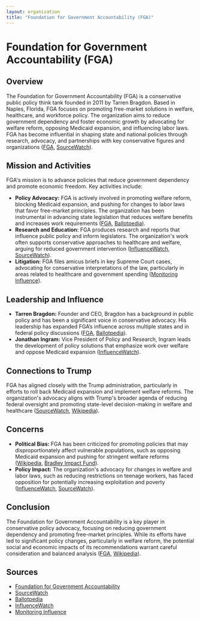 ```yaml
---
layout: organization
title: "Foundation for Government Accountability (FGA)"
---
```


# Foundation for Government Accountability (FGA)

## Overview
The Foundation for Government Accountability (FGA) is a conservative public policy think tank founded in 2011 by Tarren Bragdon. Based in Naples, Florida, FGA focuses on promoting free-market solutions in welfare, healthcare, and workforce policy. The organization aims to reduce government dependency and foster economic growth by advocating for welfare reform, opposing Medicaid expansion, and influencing labor laws. FGA has become influential in shaping state and national policies through research, advocacy, and partnerships with key conservative figures and organizations ([FGA](https://thefga.org), [SourceWatch](https://www.sourcewatch.org)).

## Mission and Activities
FGA's mission is to advance policies that reduce government dependency and promote economic freedom. Key activities include:
- **Policy Advocacy:** FGA is actively involved in promoting welfare reform, blocking Medicaid expansion, and pushing for changes to labor laws that favor free-market principles. The organization has been instrumental in advancing state legislation that reduces welfare benefits and increases work requirements ([FGA](https://thefga.org), [Ballotpedia](https://ballotpedia.org)).
- **Research and Education:** FGA produces research and reports that influence public policy and inform legislators. The organization's work often supports conservative approaches to healthcare and welfare, arguing for reduced government intervention ([InfluenceWatch](https://www.influencewatch.org), [SourceWatch](https://www.sourcewatch.org)).
- **Litigation:** FGA files amicus briefs in key Supreme Court cases, advocating for conservative interpretations of the law, particularly in areas related to healthcare and government spending ([Monitoring Influence](https://www.monitoringinfluence.org)).

## Leadership and Influence
- **Tarren Bragdon:** Founder and CEO, Bragdon has a background in public policy and has been a significant voice in conservative advocacy. His leadership has expanded FGA’s influence across multiple states and in federal policy discussions ([FGA](https://thefga.org), [Ballotpedia](https://ballotpedia.org)).
- **Jonathan Ingram:** Vice President of Policy and Research, Ingram leads the development of policy solutions that emphasize work over welfare and oppose Medicaid expansion ([InfluenceWatch](https://www.influencewatch.org)).

## Connections to Trump
FGA has aligned closely with the Trump administration, particularly in efforts to roll back Medicaid expansion and implement welfare reforms. The organization's advocacy aligns with Trump's broader agenda of reducing federal oversight and promoting state-level decision-making in welfare and healthcare ([SourceWatch](https://www.sourcewatch.org), [Wikipedia](https://en.wikipedia.org)).

## Concerns
- **Political Bias:** FGA has been criticized for promoting policies that may disproportionately affect vulnerable populations, such as opposing Medicaid expansion and pushing for stringent welfare reforms ([Wikipedia](https://en.wikipedia.org), [Bradley Impact Fund](https://www.bradleyimpactfund.org)).
- **Policy Impact:** The organization's advocacy for changes in welfare and labor laws, such as reducing restrictions on teenage workers, has faced opposition for potentially increasing exploitation and poverty ([InfluenceWatch](https://www.influencewatch.org), [SourceWatch](https://www.sourcewatch.org)).

## Conclusion
The Foundation for Government Accountability is a key player in conservative policy advocacy, focusing on reducing government dependency and promoting free-market principles. While its efforts have led to significant policy changes, particularly in welfare reform, the potential social and economic impacts of its recommendations warrant careful consideration and balanced analysis ([FGA](https://thefga.org), [Wikipedia](https://en.wikipedia.org)).

## Sources
- [Foundation for Government Accountability](https://thefga.org)
- [SourceWatch](https://www.sourcewatch.org)
- [Ballotpedia](https://ballotpedia.org)
- [InfluenceWatch](https://www.influencewatch.org)
- [Monitoring Influence](https://www.monitoringinfluence.org)
